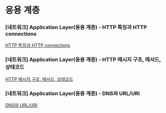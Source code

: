 # 응용 계층

### [네트워크] Application Layer(응용 계층) - HTTP 특징과 HTTP connections

[HTTP 특징과 HTTP connections](https://zziyuni.tistory.com/20)

### [네트워크] Application Layer(응용 계층) - HTTP 메시지 구조, 메서드, 상태코드

[HTTP 메시지 구조, 메서드, 상태코드](https://zziyuni.tistory.com/21)

### [네트워크] Application Layer(응용 계층) - DNS와 URL/URI

[DNS와 URL/URI](https://zziyuni.tistory.com/22)
